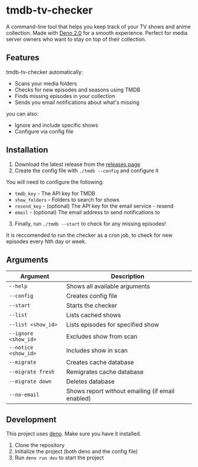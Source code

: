 # tmdb-tv-checker

A command-line tool that helps you keep track of your TV shows and anime collection. Made with [Deno 2.0](https://deno.land/) for a smooth experience. Perfect for media server owners who want to stay on top of their collection.

## Features

tmdb-tv-checker automatically:

-   Scans your media folders
-   Checks for new episodes and seasons using TMDB
-   Finds missing episodes in your collection
-   Sends you email notifications about what's missing

you can also:

-   Ignore and include specific shows
-   Configure via config file

## Installation

1. Download the latest release from the [releases page](https://github.com/Skrazzo/tmdb-tv-checker/releases)
2. Create the config file with `./tmdb --config` and configure it

You will need to configure the following:

-   `tmdb_key` - The API key for TMDB
-   `show_folders` - Folders to search for shows
-   `resend_key` - (optional) The API key for the email service - resend
-   `email` - (optional) The email address to send notifications to

3. Finally, run `./tmdb --start` to check for any missing episodes!

It is reccomended to run the checker as a cron job, to check for new episodes every Nth day or week.

## Arguments

| Argument             | Description                                      |
| -------------------- | ------------------------------------------------ |
| `--help`             | Shows all available arguments                    |
| `--config`           | Creates config file                              |
| `--start`            | Starts the checker                               |
| `--list`             | Lists cached shows                               |
| `--list <show_id>`   | Lists episodes for specified show                |
| `--ignore <show_id>` | Excludes show from scan                          |
| `--notice <show_id>` | Includes show in scan                            |
| `--migrate`          | Creates cache database                           |
| `--migrate fresh`    | Remigrates cache database                        |
| `--migrate down`     | Deletes database                                 |
| `--no-email`         | Shows report without emailing (if email enabled) |

## Development

This project uses [deno](https://deno.land/). Make sure you have it installed.

1. Clone the repository
2. Initialize the project (both deno and the config file)
3. Run `deno run dev` to start the project